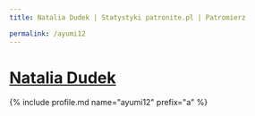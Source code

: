 ```yaml
---
title: Natalia Dudek | Statystyki patronite.pl | Patromierz

permalink: /ayumi12
---
```


# [Natalia Dudek](https://patronite.pl/ayumi12)

{% include profile.md name="ayumi12" prefix="a" %}
